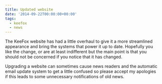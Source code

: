 ```yaml
---
title: Updated website
date: '2014-09-22T00:00:00+00:00'
tags:
  - keefox
  - news
---
```

<p>The KeeFox website has had a little overhaul to give it a more streamlined appearance and bring the systems that power it up to date. Hopefully you like the change, or are at least indifferent but the main point is that you should not be concerned if you notice that it has changed.<br> </p>
<p>Upgrading a website can sometimes cause news readers and the automatic email update system to get a little confused so please accept my apologies if this leads to some unnecessary notifications of old news.</p>
